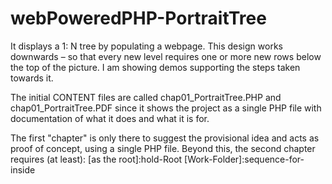 # webPoweredPHP-PortraitTree
It displays a 1: N tree by populating a webpage. This design works downwards – so that every new level requires one or more new rows below the top of the picture. I am showing demos supporting the steps taken towards it.

The initial CONTENT files are called chap01_PortraitTree.PHP and chap01_PortraitTree.PDF since it shows the project as a single PHP file with documentation of what it does and what it is for.

The first "chapter" is only there to suggest the provisional idea and acts as proof of concept, using a single PHP file. Beyond this, the second chapter requires (at least):
	[as the root]:hold-Root
	[Work-Folder]:sequence-for-inside



